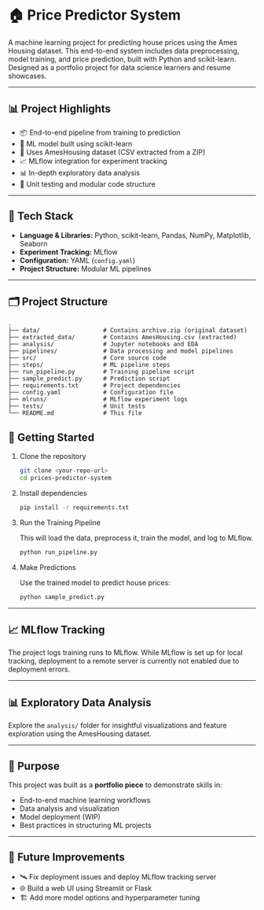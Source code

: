 # 🏠 Price Predictor System

A machine learning project for predicting house prices using the Ames Housing dataset. This end-to-end system includes data preprocessing, model training, and price prediction, built with Python and scikit-learn. Designed as a portfolio project for data science learners and resume showcases.

---

## 📊 Project Highlights

- 📦 End-to-end pipeline from training to prediction  
- 🧠 ML model built using scikit-learn  
- 📁 Uses AmesHousing dataset (CSV extracted from a ZIP)  
- 📈 MLflow integration for experiment tracking  
- 📊 In-depth exploratory data analysis  
- 🧪 Unit testing and modular code structure  

---

## 🔧 Tech Stack

- **Language & Libraries:** Python, scikit-learn, Pandas, NumPy, Matplotlib, Seaborn  
- **Experiment Tracking:** MLflow  
- **Configuration:** YAML (`config.yaml`)  
- **Project Structure:** Modular ML pipelines  

---

## 🗂 Project Structure

```text
.
├── data/                  # Contains archive.zip (original dataset)
├── extracted_data/        # Contains AmesHousing.csv (extracted)
├── analysis/              # Jupyter notebooks and EDA
├── pipelines/             # Data processing and model pipelines
├── src/                   # Core source code
├── steps/                 # ML pipeline steps
├── run_pipeline.py        # Training pipeline script
├── sample_predict.py      # Prediction script
├── requirements.txt       # Project dependencies
├── config.yaml            # Configuration file
├── mlruns/                # MLflow experiment logs
├── tests/                 # Unit tests
└── README.md              # This file
```

## 🚀 Getting Started

1. Clone the repository

    ```bash
    git clone <your-repo-url>
    cd prices-predictor-system
    ```

2. Install dependencies

    ```bash
    pip install -r requirements.txt
    ```

3. Run the Training Pipeline

    This will load the data, preprocess it, train the model, and log to MLflow.

    ```bash
    python run_pipeline.py
    ```

4. Make Predictions

    Use the trained model to predict house prices:

    ```bash
    python sample_predict.py
    ```

---

## 📈 MLflow Tracking

The project logs training runs to MLflow. While MLflow is set up for local tracking, deployment to a remote server is currently not enabled due to deployment errors.

---

## 📊 Exploratory Data Analysis

Explore the `analysis/` folder for insightful visualizations and feature exploration using the AmesHousing dataset.

---

## 📌 Purpose

This project was built as a **portfolio piece** to demonstrate skills in:

- End-to-end machine learning workflows  
- Data analysis and visualization  
- Model deployment (WIP)  
- Best practices in structuring ML projects  

---

## 🧠 Future Improvements

- 🛰️ Fix deployment issues and deploy MLflow tracking server  
- 🌐 Build a web UI using Streamlit or Flask  
- 🏗️ Add more model options and hyperparameter tuning 

